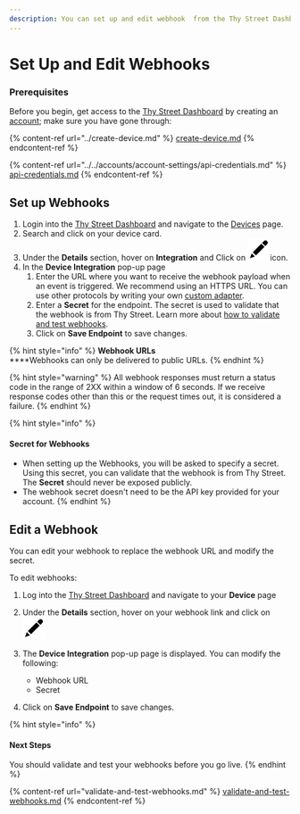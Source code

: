 ```yaml
---
description: You can set up and edit webhook  from the Thy Street Dashboard.
---
```


# Set Up and Edit Webhooks

### Prerequisites

Before you begin, get access to the [Thy Street Dashboard](https://thystreet.com/dashboard) by creating an [account](https://thystreet.com/register); make sure you have gone through:

{% content-ref url="../create-device.md" %}
[create-device.md](../create-device.md)
{% endcontent-ref %}

{% content-ref url="../../accounts/account-settings/api-credentials.md" %}
[api-credentials.md](../../accounts/account-settings/api-credentials.md)
{% endcontent-ref %}

## Set up Webhooks

1. Login into the [Thy Street Dashboard](https://thystreet.com/dashboard) and navigate to the [Devices](https://thystreet.com/devices) page.
2. Search and click on your device card.
3. Under the **Details** section, hover on **Integration** and Click on  ![](../../.gitbook/assets/edit.svg)icon.
4. In the  **Device Integration** pop-up page
   1. &#x20;Enter the URL where you want to receive the webhook payload when an event is triggered. We recommend using an HTTPS URL. You can use other protocols by writing your own [custom adapter](custom-adapter.md).&#x20;
   2. Enter a **Secret** for the endpoint. The secret is used to validate that the webhook is from Thy Street. Learn more about [how to validate and test webhooks](validate-and-test-webhooks.md).&#x20;
   3. Click on **Save Endpoint** to save changes.

{% hint style="info" %}
**Webhook URLs**\
****Webhooks can only be delivered to public URLs.
{% endhint %}

{% hint style="warning" %}
All webhook responses must return a status code in the range of 2XX within a window of 6 seconds. If we receive response codes other than this or the request times out, it is considered a failure.
{% endhint %}

{% hint style="info" %}
#### Secret for Webhooks

* When setting up the Webhooks, you will be asked to specify a secret. Using this secret, you can validate that the webhook is from Thy Street. The **Secret** should never be exposed publicly.
* The webhook secret doesn't need to be the API key provided for your account.
{% endhint %}

## Edit a Webhook

You can edit your webhook to replace the webhook URL and modify the secret.

To edit webhooks:

1. Log into the [Thy Street Dashboard](https://thystreet.com/dashboard) and navigate to your **Device** page
2. Under the **Details** section, hover on your webhook link and click on  ![](../../.gitbook/assets/edit.svg)
3.  The **Device Integration** pop-up page is displayed. You can modify the following:

    * Webhook URL
    * Secret


4. Click on **Save Endpoint** to save changes.

{% hint style="info" %}
#### Next Steps

You should validate and test your webhooks before you go live.
{% endhint %}

{% content-ref url="validate-and-test-webhooks.md" %}
[validate-and-test-webhooks.md](validate-and-test-webhooks.md)
{% endcontent-ref %}





